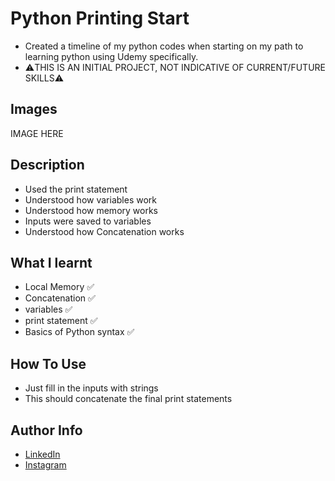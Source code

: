 # Python Printing Start

- Created a timeline of my python codes when starting on my path to learning python using Udemy specifically. 
- ⚠️THIS IS AN INITIAL PROJECT, NOT INDICATIVE OF CURRENT/FUTURE SKILLS⚠️
## Images

IMAGE HERE
## Description

- Used the print statement
- Understood how variables work
- Understood how memory works
- Inputs were saved to variables
- Understood how Concatenation works
## What I learnt

- Local Memory ✅
- Concatenation ✅
- variables ✅
- print statement ✅
- Basics of Python syntax ✅
## How To Use

- Just fill in the inputs with strings
- This should concatenate the final print statements
## Author Info

- [LinkedIn](https://www.linkedin.com/in/dhruv50ae/)
- [Instagram](https://www.instagram.com/frostascode/)
